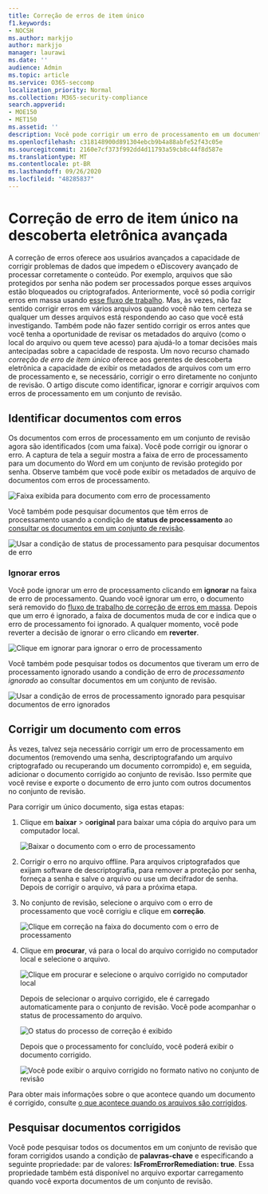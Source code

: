 ```yaml
---
title: Correção de erros de item único
f1.keywords:
- NOCSH
ms.author: markjjo
author: markjjo
manager: laurawi
ms.date: ''
audience: Admin
ms.topic: article
ms.service: O365-seccomp
localization_priority: Normal
ms.collection: M365-security-compliance
search.appverid:
- MOE150
- MET150
ms.assetid: ''
description: Você pode corrigir um erro de processamento em um documento em um conjunto de análise de descoberta eletrônica avançada sem precisar seguir o processo de correção de erro em massa.
ms.openlocfilehash: c318148900d891304ebcb9b4a88abfe52f43c05e
ms.sourcegitcommit: 2160e7cf373f992dd4d11793a59cb8c44f8d587e
ms.translationtype: MT
ms.contentlocale: pt-BR
ms.lasthandoff: 09/26/2020
ms.locfileid: "48285837"
---
```

# <a name="single-item-error-remediation-in-advanced-ediscovery"></a>Correção de erro de item único na descoberta eletrônica avançada

A correção de erros oferece aos usuários avançados a capacidade de corrigir problemas de dados que impedem o eDiscovery avançado de processar corretamente o conteúdo. Por exemplo, arquivos que são protegidos por senha não podem ser processados porque esses arquivos estão bloqueados ou criptografados. Anteriormente, você só podia corrigir erros em massa usando [esse fluxo de trabalho](error-remediation-when-processing-data-in-advanced-ediscovery.md). Mas, às vezes, não faz sentido corrigir erros em vários arquivos quando você não tem certeza se qualquer um desses arquivos está respondendo ao caso que você está investigando. Também pode não fazer sentido corrigir os erros antes que você tenha a oportunidade de revisar os metadados do arquivo (como o local do arquivo ou quem teve acesso) para ajudá-lo a tomar decisões mais antecipadas sobre a capacidade de resposta. Um novo recurso chamado *correção de erro de item único* oferece aos gerentes de descoberta eletrônica a capacidade de exibir os metadados de arquivos com um erro de processamento e, se necessário, corrigir o erro diretamente no conjunto de revisão. O artigo discute como identificar, ignorar e corrigir arquivos com erros de processamento em um conjunto de revisão.

## <a name="identify-documents-with-errors"></a>Identificar documentos com erros

Os documentos com erros de processamento em um conjunto de revisão agora são identificados (com uma faixa). Você pode corrigir ou ignorar o erro. A captura de tela a seguir mostra a faixa de erro de processamento para um documento do Word em um conjunto de revisão protegido por senha. Observe também que você pode exibir os metadados de arquivo de documentos com erros de processamento.

![Faixa exibida para documento com erro de processamento](../media/SIERimage1.png)

Você também pode pesquisar documentos que têm erros de processamento usando a condição de **status de processamento** ao [consultar os documentos em um conjunto de revisão](review-set-search.md).

![Usar a condição de status de processamento para pesquisar documentos de erro](../media/SIERimage2.png)

### <a name="ignore-errors"></a>Ignorar erros

Você pode ignorar um erro de processamento clicando em **ignorar** na faixa de erro de processamento. Quando você ignorar um erro, o documento será removido do [fluxo de trabalho de correção de erros em massa](error-remediation-when-processing-data-in-advanced-ediscovery.md). Depois que um erro é ignorado, a faixa de documentos muda de cor e indica que o erro de processamento foi ignorado. A qualquer momento, você pode reverter a decisão de ignorar o erro clicando em **reverter**.

![Clique em ignorar para ignorar o erro de processamento](../media/SIERimage3.png)

Você também pode pesquisar todos os documentos que tiveram um erro de processamento ignorado usando a condição de erro de *processamento ignorado* ao consultar documentos em um conjunto de revisão.

![Usar a condição de erros de processamento ignorado para pesquisar documentos de erro ignorados](../media/SIERimage4.png)

## <a name="remediate-a-document-with-errors"></a>Corrigir um documento com erros

Às vezes, talvez seja necessário corrigir um erro de processamento em documentos (removendo uma senha, descriptografando um arquivo criptografado ou recuperando um documento corrompido) e, em seguida, adicionar o documento corrigido ao conjunto de revisão. Isso permite que você revise e exporte o documento de erro junto com outros documentos no conjunto de revisão. 

Para corrigir um único documento, siga estas etapas:

1. Clique em **baixar**  >  o**original** para baixar uma cópia do arquivo para um computador local.

   ![Baixar o documento com o erro de processamento](../media/SIERimage5.png)

2. Corrigir o erro no arquivo offline. Para arquivos criptografados que exijam software de descriptografia, para remover a proteção por senha, forneça a senha e salve o arquivo ou use um decifrador de senha. Depois de corrigir o arquivo, vá para a próxima etapa.

3. No conjunto de revisão, selecione o arquivo com o erro de processamento que você corrigiu e clique em **correção**.

   ![Clique em correção na faixa do documento com o erro de processamento](../media/SIERimage6.png)


4. Clique em **procurar**, vá para o local do arquivo corrigido no computador local e selecione o arquivo.

   ![Clique em procurar e selecione o arquivo corrigido no computador local](../media/SIERimage7.png)

    Depois de selecionar o arquivo corrigido, ele é carregado automaticamente para o conjunto de revisão. Você pode acompanhar o status de processamento do arquivo.

    ![O status do processo de correção é exibido](../media/SIERimage8.png)

   Depois que o processamento for concluído, você poderá exibir o documento corrigido.

    ![Você pode exibir o arquivo corrigido no formato nativo no conjunto de revisão](../media/SIERimage9.png)

Para obter mais informações sobre o que acontece quando um documento é corrigido, consulte [o que acontece quando os arquivos são corrigidos](error-remediation.md#what-happens-when-files-are-remediated).

## <a name="search-for-remediated-documents"></a>Pesquisar documentos corrigidos

Você pode pesquisar todos os documentos em um conjunto de revisão que foram corrigidos usando a condição de **palavras-chave** e especificando a seguinte propriedade: par de valores: **IsFromErrorRemediation: true**. Essa propriedade também está disponível no arquivo exportar carregamento quando você exporta documentos de um conjunto de revisão.
